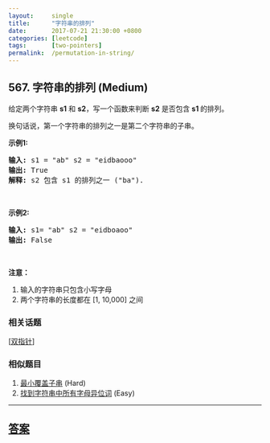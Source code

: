```yaml
---
layout:     single
title:      "字符串的排列"
date:       2017-07-21 21:30:00 +0800
categories: [leetcode]
tags:       [two-pointers]
permalink:  /permutation-in-string/
---
```


## 567. 字符串的排列 (Medium)

<p>给定两个字符串&nbsp;<strong>s1</strong>&nbsp;和&nbsp;<strong>s2</strong>，写一个函数来判断 <strong>s2</strong> 是否包含 <strong>s1&nbsp;</strong>的排列。</p>

<p>换句话说，第一个字符串的排列之一是第二个字符串的子串。</p>

<p><strong>示例1:</strong></p>

<pre>
<strong>输入: </strong>s1 = &quot;ab&quot; s2 = &quot;eidbaooo&quot;
<strong>输出: </strong>True
<strong>解释:</strong> s2 包含 s1 的排列之一 (&quot;ba&quot;).
</pre>

<p>&nbsp;</p>

<p><strong>示例2:</strong></p>

<pre>
<strong>输入: </strong>s1= &quot;ab&quot; s2 = &quot;eidboaoo&quot;
<strong>输出:</strong> False
</pre>

<p>&nbsp;</p>

<p><strong>注意：</strong></p>

<ol>
	<li>输入的字符串只包含小写字母</li>
	<li>两个字符串的长度都在 [1, 10,000] 之间</li>
</ol>

### 相关话题
  [[双指针](https://github.com/openset/leetcode/tree/master/tag/two-pointers/README.md)]

### 相似题目
  1. [最小覆盖子串](/minimum-window-substring) (Hard)
  1. [找到字符串中所有字母异位词](/find-all-anagrams-in-a-string) (Easy)

---

## [答案](https://github.com/openset/leetcode/tree/master/problems/permutation-in-string)
